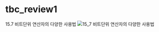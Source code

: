 # tbc_review1

15.7 비트단위 연산자의 다양한 사용법
![15_7 비트단위 연산자의 다양한 사용법](https://user-images.githubusercontent.com/59910227/83327544-9d4cea80-a2b7-11ea-81b0-2f486013267f.png)
